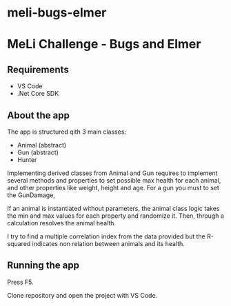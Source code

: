 # meli-bugs-elmer

# MeLi Challenge - Bugs and Elmer

## Requirements

 - VS Code
 - .Net Core SDK

## About the app
The app is structured qith 3 main classes:

 - Animal (abstract)
 - Gun (abstract)
 - Hunter

Implementing derived classes from Animal and Gun requires to implement several methods and properties to set possible max health for each animal, and other properties like weight, height and age. 
For a gun you must to set the GunDamage, 

If an animal is instantiated without parameters, the animal class logic takes the min and max values for each property and randomize it. Then, through a calculation resolves the animal health.

I try to find a multiple correlation index from the data provided but the R-squared indicates non relation between animals and its health.

## Running the app
Press F5.



Clone repository and open the project with VS Code. 
